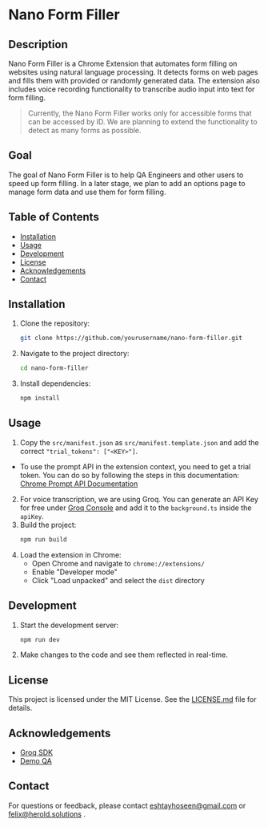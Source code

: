 # Nano Form Filler

## Description

Nano Form Filler is a Chrome Extension that automates form filling on websites using natural language processing. It detects forms on web pages and fills them with provided or randomly generated data. The extension also includes voice recording functionality to transcribe audio input into text for form filling.
> Currently, the Nano Form Filler works only for accessible forms that can be accessed by ID. We are planning to extend the functionality to detect as many forms as possible.

## Goal

The goal of Nano Form Filler is to help QA Engineers and other users to speed up form filling. In a later stage, we plan to add an options page to manage form data and use them for form filling.

## Table of Contents

-   [Installation](#installation)
-   [Usage](#usage)
-   [Development](#development)
-   [License](#license)
-   [Acknowledgements](#acknowledgements)
-   [Contact](#contact)

## Installation

1. Clone the repository:
    ```sh
    git clone https://github.com/yourusername/nano-form-filler.git
    ```
2. Navigate to the project directory:
    ```sh
    cd nano-form-filler
    ```
3. Install dependencies:
    ```sh
    npm install
    ```

## Usage

1. Copy the `src/manifest.json` as `src/manifest.template.json` and add the correct `"trial_tokens": ["<KEY>"]`.
-   To use the prompt API in the extension context, you need to get a trial token. You can do so by following the steps in this documentation: [Chrome Prompt API Documentation](https://developer.chrome.com/docs/extensions/ai/prompt-api)

2. For voice transcription, we are using Groq. You can generate an API Key for free under [Groq Console](https://console.groq.com/keys) and add it to the `background.ts` inside the `apiKey`.
3. Build the project:
    ```sh
    npm run build
    ```
4. Load the extension in Chrome:
    - Open Chrome and navigate to `chrome://extensions/`
    - Enable "Developer mode"
    - Click "Load unpacked" and select the `dist` directory

## Development

1. Start the development server:
    ```sh
    npm run dev
    ```
2. Make changes to the code and see them reflected in real-time.

## License

This project is licensed under the MIT License. See the [LICENSE.md](LICENSE.md) file for details.

## Acknowledgements

-   [Groq SDK](https://github.com/groq/groq-typescript)
-   [Demo QA](https://demoqa.com/automation-practice-form)

## Contact

For questions or feedback, please contact [eshtayhoseen@gmail.com](mailto:eshtayhoseen@gmail.com) or [felix@herold.solutions](mailto:felix@herold.solutions) .
